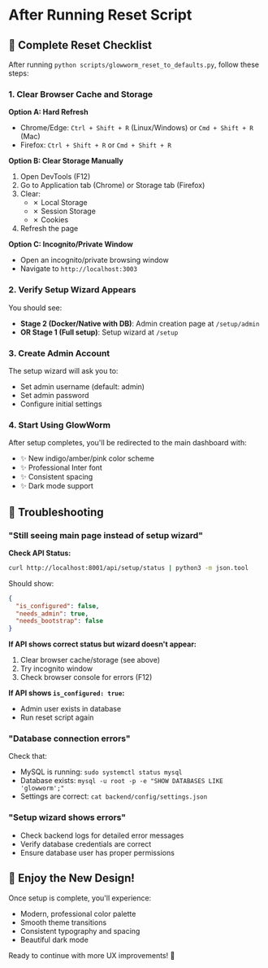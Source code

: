 # After Running Reset Script

## 🔄 Complete Reset Checklist

After running `python scripts/glowworm_reset_to_defaults.py`, follow these steps:

### 1. Clear Browser Cache and Storage

**Option A: Hard Refresh**
- Chrome/Edge: `Ctrl + Shift + R` (Linux/Windows) or `Cmd + Shift + R` (Mac)
- Firefox: `Ctrl + Shift + R` or `Cmd + Shift + R`

**Option B: Clear Storage Manually**
1. Open DevTools (F12)
2. Go to Application tab (Chrome) or Storage tab (Firefox)
3. Clear:
   - ✗ Local Storage
   - ✗ Session Storage  
   - ✗ Cookies
4. Refresh the page

**Option C: Incognito/Private Window**
- Open an incognito/private browsing window
- Navigate to `http://localhost:3003`

### 2. Verify Setup Wizard Appears

You should see:
- **Stage 2 (Docker/Native with DB)**: Admin creation page at `/setup/admin`
- **OR Stage 1 (Full setup)**: Setup wizard at `/setup`

### 3. Create Admin Account

The setup wizard will ask you to:
- Set admin username (default: admin)
- Set admin password
- Configure initial settings

### 4. Start Using GlowWorm

After setup completes, you'll be redirected to the main dashboard with:
- ✨ New indigo/amber/pink color scheme
- ✨ Professional Inter font
- ✨ Consistent spacing
- ✨ Dark mode support

## 🐛 Troubleshooting

### "Still seeing main page instead of setup wizard"

**Check API Status:**
```bash
curl http://localhost:8001/api/setup/status | python3 -m json.tool
```

Should show:
```json
{
  "is_configured": false,
  "needs_admin": true,
  "needs_bootstrap": false
}
```

**If API shows correct status but wizard doesn't appear:**
1. Clear browser cache/storage (see above)
2. Try incognito window
3. Check browser console for errors (F12)

**If API shows `is_configured: true`:**
- Admin user exists in database
- Run reset script again

### "Database connection errors"

Check that:
- MySQL is running: `sudo systemctl status mysql`
- Database exists: `mysql -u root -p -e "SHOW DATABASES LIKE 'glowworm';"`
- Settings are correct: `cat backend/config/settings.json`

### "Setup wizard shows errors"

- Check backend logs for detailed error messages
- Verify database credentials are correct
- Ensure database user has proper permissions

## 🎨 Enjoy the New Design!

Once setup is complete, you'll experience:
- Modern, professional color palette
- Smooth theme transitions
- Consistent typography and spacing
- Beautiful dark mode

Ready to continue with more UX improvements! 🚀

